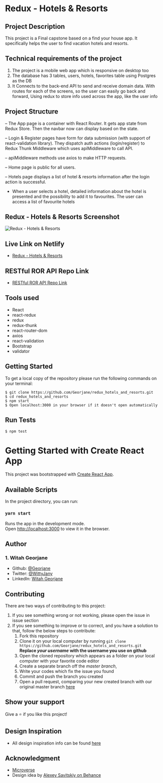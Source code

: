 
# Redux - Hotels & Resorts 
## Project Description

This project is a Final capstone based on a find your house app. It specifically helps the user to find vacation hotels and resorts. 

## Technical requirements of the project
1. The project is a mobile web app which is responsive on desktop too
2. The database has 3 tables, users, hotels, favorites table using Postgres as the DB
3. It Connects to the back-end API to send and receive domain data. With routes for each of the screens, so the user can easily go back and forward, Using redux to store info used across the app, like the user info

## Project Structure
– The App page is a container with React Router. It gets app state from Redux Store. Then the navbar now can display based on the state.

– Login & Register pages have form for data submission (with support of react-validation library). They dispatch auth actions (login/register) to Redux Thunk Middleware which uses apiMiddleware to call API.

– apiMiddleware methods use axios to make HTTP requests.

– Home page is public for all users.

– Hotels page displays a list of hotel & resorts information after the login action is successful.

- When a user selects a hotel, detailed information about the hotel is presented and the possibility to add it to favourites. The user can access a list of favourite hotels

## Redux - Hotels & Resorts Screenshot
![Redux - Hotels & Resorts](https://user-images.githubusercontent.com/60772732/133516851-33c8472f-44d3-4a75-b9ba-6f7ce2e38987.png)


## Live Link on Netlify
- [Redux - Hotels & Resorts](https://keen-fermat-a31782.netlify.app)

## RESTful ROR API Repo Link
- [RESTful ROR API Repo Link](https://github.com/Georjane/authentication_api)

## Tools used
- React
- react-redux
- redux 
- redux-thunk 
- react-router-dom 
- axios 
- react-validation 
- Bootstrap 
- validator 

## Getting Started
To get a local copy of the repository please run the following commands on your terminal:
```
$ git clone https://github.com/Georjane/redux_hotels_and_resorts.git
$ cd redux_hotels_and_resorts
$ npm start
$ Open localhost:3000 in your browser if it doesn't open automatically
```

## Run Tests
```
$ npm test
```
# Getting Started with Create React App

This project was bootstrapped with [Create React App](https://github.com/facebook/create-react-app).

## Available Scripts

In the project directory, you can run:

### `yarn start`

Runs the app in the development mode.\
Open [http://localhost:3000](http://localhost:3000) to view it in the browser.

## Author

### 1. Witah Georjane
* Github: [@Georjane](https://github.com/Georjane)
* Twitter: [@WittyJany](https://twitter.com/WittyJany)
* LinkedIn: [Witah Georjane](https://www.linkedin.com/in/witah-georjane)

## Contributing
There are two ways of contributing to this project:

1. If you see something wrong or not working, please open the issue in issue section
2. If you see something to improve or to correct, and you have a solution to that, follow the below steps to contribute:
    1. Fork this repository
    2. Clone it on your local computer by running `git clone https://github.com/Georjane/redux_hotels_and_resorts.git` __Replace *your username* with the username you use on github__
    3. Open the cloned repository which appears as a folder on your local computer with your favorite code editor
    4. Create a separate branch off the *master branch*,
    5. Write your codes which fix the issue you found
    6. Commit and push the branch you created
    7. Open a pull request, comparing your new created branch with our original master branch [here](https://github.com/Georjane/redux_hotels_and_resorts/pulls)

## Show your support

Give a ⭐️ if you like this project!

## Design Inspiration
- All design inspiration info can be found [here](https://www.behance.net/gallery/37706679/Circle-(Landing-page-Dashboard-Mobile-App))

## Acknowledgment
* [Microverse](https://www.microvese.org)
* Design idea by [Alexey Savitskiy on Behance](https://www.behance.net/alexey_savitskiy)
